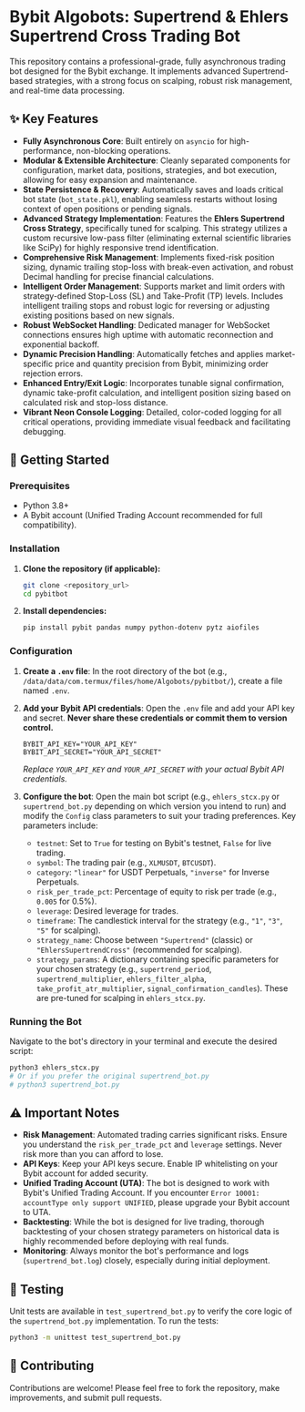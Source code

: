 # Bybit Algobots: Supertrend & Ehlers Supertrend Cross Trading Bot

This repository contains a professional-grade, fully asynchronous trading bot designed for the Bybit exchange. It implements advanced Supertrend-based strategies, with a strong focus on scalping, robust risk management, and real-time data processing.

## ✨ Key Features

*   **Fully Asynchronous Core**: Built entirely on `asyncio` for high-performance, non-blocking operations.
*   **Modular & Extensible Architecture**: Cleanly separated components for configuration, market data, positions, strategies, and bot execution, allowing for easy expansion and maintenance.
*   **State Persistence & Recovery**: Automatically saves and loads critical bot state (`bot_state.pkl`), enabling seamless restarts without losing context of open positions or pending signals.
*   **Advanced Strategy Implementation**: Features the **Ehlers Supertrend Cross Strategy**, specifically tuned for scalping. This strategy utilizes a custom recursive low-pass filter (eliminating external scientific libraries like SciPy) for highly responsive trend identification.
*   **Comprehensive Risk Management**: Implements fixed-risk position sizing, dynamic trailing stop-loss with break-even activation, and robust Decimal handling for precise financial calculations.
*   **Intelligent Order Management**: Supports market and limit orders with strategy-defined Stop-Loss (SL) and Take-Profit (TP) levels. Includes intelligent trailing stops and robust logic for reversing or adjusting existing positions based on new signals.
*   **Robust WebSocket Handling**: Dedicated manager for WebSocket connections ensures high uptime with automatic reconnection and exponential backoff.
*   **Dynamic Precision Handling**: Automatically fetches and applies market-specific price and quantity precision from Bybit, minimizing order rejection errors.
*   **Enhanced Entry/Exit Logic**: Incorporates tunable signal confirmation, dynamic take-profit calculation, and intelligent position sizing based on calculated risk and stop-loss distance.
*   **Vibrant Neon Console Logging**: Detailed, color-coded logging for all critical operations, providing immediate visual feedback and facilitating debugging.

## 🚀 Getting Started

### Prerequisites

*   Python 3.8+
*   A Bybit account (Unified Trading Account recommended for full compatibility).

### Installation

1.  **Clone the repository (if applicable):**
    ```bash
    git clone <repository_url>
    cd pybitbot
    ```

2.  **Install dependencies:**
    ```bash
    pip install pybit pandas numpy python-dotenv pytz aiofiles
    ```

### Configuration

1.  **Create a `.env` file**: In the root directory of the bot (e.g., `/data/data/com.termux/files/home/Algobots/pybitbot/`), create a file named `.env`.

2.  **Add your Bybit API credentials**: Open the `.env` file and add your API key and secret. **Never share these credentials or commit them to version control.**
    ```
    BYBIT_API_KEY="YOUR_API_KEY"
    BYBIT_API_SECRET="YOUR_API_SECRET"
    ```
    *Replace `YOUR_API_KEY` and `YOUR_API_SECRET` with your actual Bybit API credentials.*

3.  **Configure the bot**: Open the main bot script (e.g., `ehlers_stcx.py` or `supertrend_bot.py` depending on which version you intend to run) and modify the `Config` class parameters to suit your trading preferences. Key parameters include:
    *   `testnet`: Set to `True` for testing on Bybit's testnet, `False` for live trading.
    *   `symbol`: The trading pair (e.g., `XLMUSDT`, `BTCUSDT`).
    *   `category`: `"linear"` for USDT Perpetuals, `"inverse"` for Inverse Perpetuals.
    *   `risk_per_trade_pct`: Percentage of equity to risk per trade (e.g., `0.005` for 0.5%).
    *   `leverage`: Desired leverage for trades.
    *   `timeframe`: The candlestick interval for the strategy (e.g., `"1"`, `"3"`, `"5"` for scalping).
    *   `strategy_name`: Choose between `"Supertrend"` (classic) or `"EhlersSupertrendCross"` (recommended for scalping).
    *   `strategy_params`: A dictionary containing specific parameters for your chosen strategy (e.g., `supertrend_period`, `supertrend_multiplier`, `ehlers_filter_alpha`, `take_profit_atr_multiplier`, `signal_confirmation_candles`). These are pre-tuned for scalping in `ehlers_stcx.py`.

### Running the Bot

Navigate to the bot's directory in your terminal and execute the desired script:

```bash
python3 ehlers_stcx.py
# Or if you prefer the original supertrend_bot.py
# python3 supertrend_bot.py
```

## ⚠️ Important Notes

*   **Risk Management**: Automated trading carries significant risks. Ensure you understand the `risk_per_trade_pct` and `leverage` settings. Never risk more than you can afford to lose.
*   **API Keys**: Keep your API keys secure. Enable IP whitelisting on your Bybit account for added security.
*   **Unified Trading Account (UTA)**: The bot is designed to work with Bybit's Unified Trading Account. If you encounter `Error 10001: accountType only support UNIFIED`, please upgrade your Bybit account to UTA.
*   **Backtesting**: While the bot is designed for live trading, thorough backtesting of your chosen strategy parameters on historical data is highly recommended before deploying with real funds.
*   **Monitoring**: Always monitor the bot's performance and logs (`supertrend_bot.log`) closely, especially during initial deployment.

## 🧪 Testing

Unit tests are available in `test_supertrend_bot.py` to verify the core logic of the `supertrend_bot.py` implementation. To run the tests:

```bash
python3 -m unittest test_supertrend_bot.py
```

## 🤝 Contributing

Contributions are welcome! Please feel free to fork the repository, make improvements, and submit pull requests.
